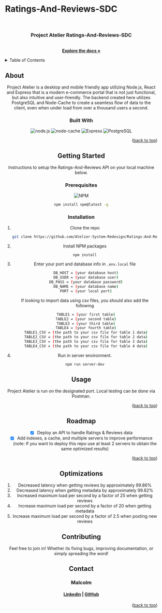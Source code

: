 # Ratings-And-Reviews-SDC

<a id='readme-top'> </a>

<br />
<div align="center">
  <a href="https://github.com/Atelier-System-Redesign/Ratings-And-Reviews-SDC">
    <!-- <img src="" alt="finance tracker logo" width="50" height="50" /> -->
  </a>
  <h3 align="center">
    Project Atelier Ratings-And-Reviews-SDC
  </h3>
  <p align="center">
    <br />
    <a href="https://github.com/Atelier-System-Redesign/Ratings-And-Reviews-SDC"><strong>Explore the docs »</strong></a>
    <br />
  </p>
</div>

<details>
  <summary>Table of Contents</summary>
  <ol>
    <li>
      <a href="#about">About</a>
      <ul>
        <li>
          <a href="#built-with">Built With</a>
        </li>
      </ul>
    </li>
    <li>
      <a href="#getting-started">Getting Started</a>
      <ul>
        <li>
          <a href="#prerequisites">Prerequisites</a>
        </li>
        <li>
          <a href="#installation">Installation</a>
        </li>
      </ul>
    </li>
    <li>
      <a href="#usage">Usage</a>
    </li>
    <li>
      <a href="#roadmap">Roadmap</a>
    </li>
    <li>
      <a href="#optimizations">Optimizations</a>
    </li>
    <li>
      <a href="#contributing">Contributing</a>
    </li>
    <li>
      <a href="#contact">Contact</a>
    </li>
  </ol>
</details>

## About

<div align="center">
   
<p>
  Project Atelier is a desktop and mobile friendly app utilizing Node.js, React and Express that is a modern e-commerce portal that is not just functional, but also intuitive and user-friendly. The backend created here utilizes PostgreSQL and Node-Cache to create a seamless flow of data to the client, even when under load from over a thousand users a second.

### Built With

![node.js](https://img.shields.io/badge/node-%23000000.svg?style=for-the-badge&logo=node.js)
![node-cache](https://img.shields.io/badge/node--cache-%23000000.svg?style=for-the-badge&logo=node.js)
![Express](https://img.shields.io/badge/express-%23000000.svg?style=for-the-badge&express=next.js)
![PostgreSQL](https://img.shields.io/badge/PostgreSQL-%23000000.svg?style=for-the-badge&logo=postgresql)

<p align="right">
  (<a href="#readme-top">back to top</a>)
</p>

## Getting Started

<p>
    Instructions to setup the Ratings-And-Reviews API on your local machine below.
</p>

### Prerequisites

![NPM](https://img.shields.io/badge/NPM-%23000000.svg?style=for-the-badge&logo=npm&logoColor=white)

```sh
npm install npm@latest -g
```

### Installation

1. Clone the repo
   ```sh
   git clone https://github.com/Atelier-System-Redesign/Ratings-And-Reviews-SDC.git
   ```
2. Install NPM packages
   ```sh
   npm install
   ```
3. Enter your port and database info in `.env.local` file
   ```sh
    DB_HOST = (your database host)
    DB_USER = (your database user)
    DB_PASS = (your database password)
    DB_NAME = (your database name)
    PORT = (your local port)
   ```
   If looking to import data using csv files, you should also add the following
   ```sh
    TABLE1 = (your first table)
    TABLE2 = (your second table)
    TABLE3 = (your third table)
    TABLE4 = (your fourth table)
    TABLE1_CSV = (the path to your csv file for table 1 data)
    TABLE2_CSV = (the path to your csv file for table 2 data)
    TABLE3_CSV = (the path to your csv file for table 3 data)
    TABLE4_CSV = (the path to your csv file for table 4 data)
   ```
4. Run in server environment.
   ```sh
   npm run server-dev
   ```

## Usage

Project Atelier is run on the designated port. Local testing can be done via Postman.

<p align="right">(<a href="#readme-top">back to top</a>)</p>

<!-- ROADMAP -->

## Roadmap

- [x] Deploy an API to handle Ratings & Reviews data
- [x] Add indexes, a cache, and multiple servers to improve performance (note: If you want to deploy this repo use at least 2 servers to obtain the same optimized results)

<p align="right">(<a href="#readme-top">back to top</a>)</p>

## Optimizations

1.  Decreased latency when getting reviews by approximately 99.86%
2.  Decreased latency when getting metadata by approximately 99.82%
3.  Increased maximum load per second by a factor of 25 when getting reviews
4.  Increase maximum load per second by a factor of 20 when getting metadata
5.  Increase maximum load per second by a factor of 2.5 when posting new reviews
<!-- CONTRIBUTING -->

## Contributing

Feel free to join in! Whether its fixing bugs, improving documentation, or
simply spreading the word!

<!-- CONTACT -->

## Contact

<h3 align='center'> Malcolm</h3>
<h4 align='center'>
  <a href="https://www.linkedin.com/in/MalcolmKam/">Linkedin</a> |
  <a href="https://github.com/MalcolmKam">GitHub</a>
</h4>

<p align="right">(<a href="#readme-top">back to top</a>)</p>

